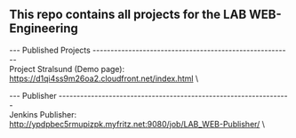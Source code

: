 ## This repo contains all projects for the LAB WEB-Engineering ##

--- Published Projects -------------------------------------------------------- \
Project Stralsund (Demo page): https://d1qi4ss9m26oa2.cloudfront.net/index.html \

--- Publisher ----------------------------------------------------------------- \
Jenkins Publisher: http://ypdpbec5rmupizpk.myfritz.net:9080/job/LAB_WEB-Publisher/ \


